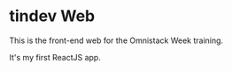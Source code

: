 # tindev Web

This is the front-end web for the Omnistack Week training.

It's my first ReactJS app.
